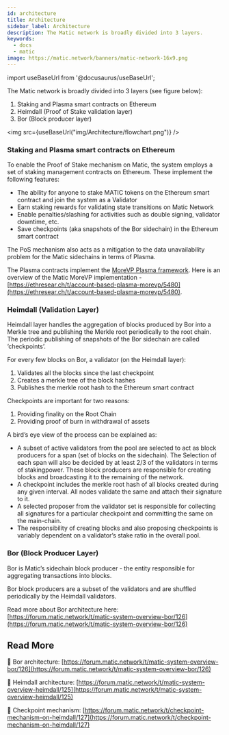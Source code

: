 ```yaml
---
id: architecture
title: Architecture
sidebar_label: Architecture
description: The Matic network is broadly divided into 3 layers.
keywords:
  - docs
  - matic
image: https://matic.network/banners/matic-network-16x9.png 
---
```

import useBaseUrl from '@docusaurus/useBaseUrl';

The Matic network is broadly divided into 3 layers (see figure below):

1. Staking and Plasma smart contracts on Ethereum
2. Heimdall (Proof of Stake validation layer) 
3. Bor (Block producer layer)

<img src={useBaseUrl("img/Architecture/flowchart.png")} />

### Staking and Plasma smart contracts on Ethereum

To enable the Proof of Stake mechanism on Matic, the system employs a set of staking management contracts on Ethereum. These implement the following features:

- The ability for anyone to stake MATIC tokens on the Ethereum smart contract and join the system as a Validator
- Earn staking rewards for validating state transitions on Matic Network
- Enable penalties/slashing for activities such as double signing, validator downtime, etc.
- Save checkpoints (aka snapshots of the Bor sidechain) in the Ethereum smart contract

The PoS mechanism also acts as a mitigation to the data unavailability problem for the Matic sidechains in terms of Plasma.

The Plasma contracts implement the [MoreVP Plasma framework](https://ethresear.ch/t/more-viable-plasma/2160). Here is an overview of the Matic MoreVP implementation - [https://ethresear.ch/t/account-based-plasma-morevp/5480](https://ethresear.ch/t/account-based-plasma-morevp/5480). 

### Heimdall (Validation Layer)

Heimdall layer handles the aggregation of blocks produced by Bor into a Merkle tree and publishing the Merkle root periodically to the root chain. The periodic publishing of snapshots of the Bor sidechain are called ‘checkpoints’. 

For every few blocks on Bor, a validator (on the Heimdall layer): 

1. Validates all the blocks since the last checkpoint
2. Creates a merkle tree of the block hashes
3. Publishes the merkle root hash to the Ethereum smart contract

Checkpoints are important for two reasons: 

1. Providing finality on the Root Chain
2. Providing proof of burn in withdrawal of assets

A bird’s eye view of the process can be explained as: 

- A subset of active validators from the pool are selected to act as block producers for a span (set of blocks on the sidechain). The Selection of each span will also be decided by at least 2/3 of the validators in terms of stakingpower. These block producers are responsible for creating blocks and broadcasting it to the remaining of the network.
- A checkpoint includes the merkle root hash of all blocks created during any given interval. All nodes validate the same and attach their signature to it.
- A selected proposer from the validator set is responsible for collecting all signatures for a particular checkpoint and committing the same on the main-chain.
- The responsibility of creating blocks and also proposing checkpoints is variably dependent on a validator’s stake ratio in the overall pool.

### Bor (Block Producer Layer)

Bor is Matic’s sidechain block producer - the entity responsible for aggregating transactions into blocks. 

Bor block producers are a subset of the validators and are shuffled periodically by the Heimdall validators. 

Read more about Bor architecture here: [https://forum.matic.network/t/matic-system-overview-bor/126](https://forum.matic.network/t/matic-system-overview-bor/126) 

## Read More

🔗 Bor architecture: [https://forum.matic.network/t/matic-system-overview-bor/126](https://forum.matic.network/t/matic-system-overview-bor/126)

🔗 Heimdall architecture: [https://forum.matic.network/t/matic-system-overview-heimdall/125](https://forum.matic.network/t/matic-system-overview-heimdall/125) 

🔗 Checkpoint mechanism: [https://forum.matic.network/t/checkpoint-mechanism-on-heimdall/127](https://forum.matic.network/t/checkpoint-mechanism-on-heimdall/127)